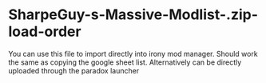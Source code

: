 # SharpeGuy-s-Massive-Modlist-.zip-load-order
You can use this file to import directly into irony mod manager. Should work the same as copying the google sheet list. Alternatively can be directly uploaded through the paradox launcher
